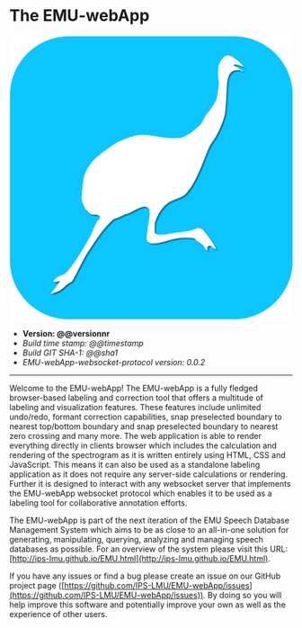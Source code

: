 # The EMU-webApp

<!---
author: Raphael Winkelmann
-->

![icon](assets/EMU-webAppIcon-roundCorners.svg)


- **Version: @@versionnr**
- *Build time stamp: @@timestamp*
- *Build GIT SHA-1: @@sha1*
- *EMU-webApp-websocket-protocol version: 0.0.2*

--------------------- 

Welcome to the EMU-webApp! The EMU-webApp is a fully fledged browser-based labeling and correction tool that offers a 
multitude of labeling and visualization features. These features include unlimited undo/redo, formant correction 
capabilities, snap preselected boundary to nearest top/bottom boundary and snap preselected boundary to nearest zero 
crossing and many more. The web application is able to render everything directly in clients browser which includes the 
calculation and rendering of the spectrogram as it is written entirely using HTML, CSS and JavaScript. This means it 
can also be used as a standalone labeling application as it does not require any server-side calculations or rendering. 
Further it is designed to interact with any websocket server that implements the EMU-webApp websocket protocol which 
enables it to be used as a labeling tool for collaborative annotation efforts.

The EMU-webApp is part of the next iteration of the EMU Speech Database Management System which aims to be as close to 
an all-in-one solution for generating, manipulating, querying, analyzing and managing speech databases as possible. For 
an overview of the system please visit this URL: [http://ips-lmu.github.io/EMU.html](http://ips-lmu.github.io/EMU.html).

If you have any issues or find a bug please create an issue on our GitHub project page  ([https://github.com/IPS-LMU/EMU-webApp/issues](https://github.com/IPS-LMU/EMU-webApp/issues)). By doing so you will help improve this software and potentially improve your own as well as the experience of other users.
